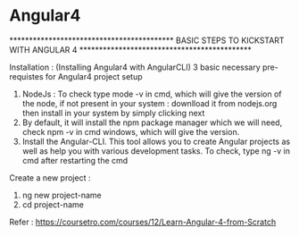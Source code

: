 # Angular4

****************************************** BASIC STEPS TO KICKSTART WITH ANGULAR 4 ********************************************

Installation : (Installing Angular4 with AngularCLI) 
3 basic necessary pre-requistes for Angular4 project setup
1. NodeJs : To check type mode -v in cmd, which will give the version of the node, if not present in your system : downlload it from nodejs.org then install in your system by simply clicking next
2. By default, it will install the npm package manager which we will need, check npm -v in cmd windows, which will give the version.
3. Install the Angular-CLI. This tool allows you to create Angular projects as well as help you with various development tasks. To check, type ng -v in cmd after restarting the cmd

Create a new project :
1. ng new project-name
2. cd project-name

Refer : https://coursetro.com/courses/12/Learn-Angular-4-from-Scratch
